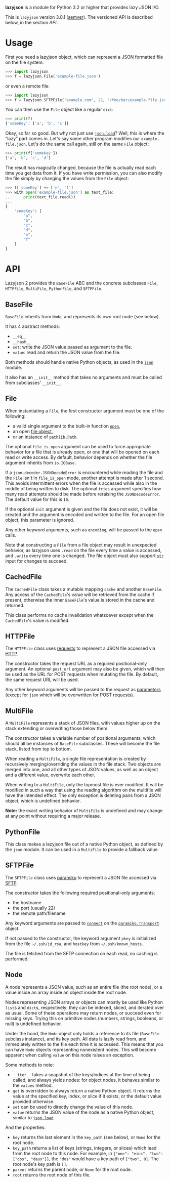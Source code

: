 **lazyjson** is a module for Python 3.2 or higher that provides lazy JSON I/O.

This is `lazyjson` version 3.0.1 ([semver](https://semver.org/)). The versioned API is described below, in the section *API*.

# Usage

First you need a lazyjson object, which can represent a JSON formatted file on the file system:

```python
>>> import lazyjson
>>> f = lazyjson.File('example-file.json')
```

or even a remote file:

```python
>>> import lazyjson
>>> f = lazyjson.SFTPFile('example.com', 22, '/foo/bar/example-file.json', username='me')
```

You can then use the `File` object like a regular `dict`:

```python
>>> print(f)
{'someKey': ['a', 'b', 'c']}
```

Okay, so far so good. But why not just use [`json.load`](https://docs.python.org/3/library/json.html#json.load)? Well, this is where the “lazy” part comes in. Let's say some other program modifies our `example-file.json`. Let's do the same call again, still on the same `File` object:

```python
>>> print(f['someKey'])
['a', 'b', 'c', 'd']
```

The result has magically changed, because the file is actually read each time you get data from it. If you have write permission, you can also modify the file simply by changing the values from the `File` object:

```python
>>> f['someKey'] += ['e', 'f']
>>> with open('example-file.json') as text_file:
...     print(text_file.read())
... 
{
    "someKey": [
        "a",
        "b",
        "c",
        "d",
        "e",
        "f"
    ]
}
```

# API

Lazyjson 2 provides the `BaseFile` ABC and the concrete subclasses `File`, `HTTPFile`, `MultiFile`, `PythonFile`, and `SFTPFile`.

## BaseFile

`BaseFile` inherits from `Node`, and represents its own root node (see below).

It has 4 abstract methods:

* `__eq__`
* `__hash__`
* `set`: write the JSON value passed as argument to the file.
* `value`: read and return the JSON value from the file.

Both methods should handle native Python objects, as used in the [`json`](docs.python.org/3/library/json.html) module.

It also has an `__init__` method that takes no arguments and must be called from subclasses' `__init__`.

## File

When instantiating a `File`, the first constructor argument must be one of the following:

* a valid single argument to the built-in function [`open`](https://docs.python.org/3/library/functions.html#open),
* an open [file object](https://docs.python.org/3/glossary.html#term-file-object),
* or an [instance](https://docs.python.org/3/library/functions.html#isinstance) of [`pathlib.Path`](https://docs.python.org/3/library/pathlib.html#pathlib.Path).

The optional `file_is_open` argument can be used to force appropriate behavior for a file that is already open, or one that will be opened on each read or write access. By default, behavior depends on whether the file argument inherits from `io.IOBase`.

If a `json.decoder.JSONDecodeError` is encountered while reading the file and the `File` isn't in `file_is_open` mode, another attempt is made after 1 second. This avoids intermittent errors when the file is accessed while also in the middle of being written to disk. The optional `tries` argument specifies how many read attempts should be made before reraising the `JSONDecodeError`. The default value for this is `10`.

If the optional `init` argument is given and the file does not exist, it will be created and the argument is encoded and written to the file. For an open file object, this parameter is ignored.

Any other keyword arguments, such as `encoding`, will be passed to the `open` calls.

Note that constructing a `File` from a file object may result in unexpected behavior, as lazyjson uses `.read` on the file every time a value is accessed, and `.write` every time one is changed. The file object must also support [`str`](https://docs.python.org/3/library/stdtypes.html#str) input for changes to succeed.

## CachedFile

The `CachedFile` class takes a mutable mapping `cache` and another `BaseFile`. Any access of the `CachedFile`'s value will be retrieved from the cache if present, otherwise the inner `BaseFile`'s value is stored in the cache and returned.

This class performs *no* cache invalidation whatsoever except when the `CachedFile`'s value is modified.

## HTTPFile

The `HTTPFile` class uses [requests](http://python-requests.org/) to represent a JSON file accessed via [HTTP](https://en.wikipedia.org/wiki/Hypertext_Transfer_Protocol).

The constructor takes the request URL as a required positional-only argument. An optional `post_url` argument may also be given, which will then be used as the URL for POST requests when mutating the file. By default, the same request URL will be used.

Any other keyword arguments will be passed to the request as [parameters](http://docs.python-requests.org/en/latest/api/#requests.request) (except for `json` which will be overwritten for POST requests).

## MultiFile

A `MultiFile` represents a stack of JSON files, with values higher up on the stack extending or overwriting those below them.

The constructor takes a variable number of positional arguments, which should all be instances of `BaseFile` subclasses. These will become the file stack, listed from top to bottom.

When reading a `MultiFile`, a single file representation is created by recursively merging/overriding the values in the file stack. Two objects are merged into one, and all other types of JSON values, as well as an object and a different value, overwrite each other.

When writing to a `MultiFile`, only the topmost file is ever modified. It will be modified in such a way that using the reading algorithm on the multifile will have the intended effect. The only exception is deleting pairs from a JSON object, which is undefined behavior.

**Note:** the exact writing behavior of `MultiFile` is undefined and may change at any point without requiring a major release.

## PythonFile

This class makes a lazyjson file out of a native Python object, as defined by the `json` module. It can be used in a `MultiFile` to provide a fallback value.

## SFTPFile

The `SFTPFile` class uses [paramiko](https://github.com/paramiko/paramiko) to represent a JSON file accessed via [SFTP](https://en.wikipedia.org/wiki/SSH_File_Transfer_Protocol).

The constructor takes the following required positional-only arguments:

* the hostname
* the port (usually 22)
* the remote path/filename

Any keyword arguments are passed to [`connect`](https://docs.paramiko.org/en/1.15/api/transport.html#paramiko.transport.Transport.connect) on the [`paramiko.Transport`](https://docs.paramiko.org/en/1.15/api/transport.html#paramiko.transport.Transport) object.

If not passed to the constructor, the keyword argument `pkey` is initialized from the file `~/.ssh/id_rsa`, and `hostkey` from `~/.ssh/known_hosts`.

The file is fetched from the SFTP connection on each read, no caching is performed.

## Node

A node represents a JSON value, such as an entire file (the root node), or a value inside an array inside an object inside the root node.

Nodes representing JSON arrays or objects can mostly be used like Python `list`s and `dict`s, respectively: they can be indexed, sliced, and iterated over as usual. Some of these operations may return nodes, or succeed even for missing keys. Trying this on primitive nodes (numbers, strings, booleans, or null) is undefined behavior.

Under the hood, the `Node` object only holds a reference to its file (`BaseFile` subclass instance), and its key path. All data is lazily read from, and immediately written to the file each time it is accessed. This means that you can have `Node` objects representing nonexistent nodes. This will become apparent when calling `value` on this node raises an exception.

Some methods to note:

* `__iter__` takes a snapshot of the keys/indices at the time of being called, and always yields nodes: for object nodes, it behaves similar to the `values` method.
* `get` is overridden to always return a native Python object. It returns the value at the specified key, index, or slice if it exists, or the default value provided otherwise.
* `set` can be used to directly change the value of this node.
* `value` returns the JSON value of the node as a native Python object, similar to [`json.load`](https://docs.python.org/3/library/json.html#json.load).

And the properties:

* `key` returns the last element in the `key_path` (see below), or `None` for the root node.
* `key_path` returns a list of keys (strings, integers, or slices) which lead from the root node to this node. For example, in `{"one": "eins", "two": ["dos", "deux"]}`, the `"dos"` would have a key path of `["two", 0]`. The root node's key path is `[]`.
* `parent` returns the parent node, or `None` for the root node.
* `root` returns the root node of this file.
